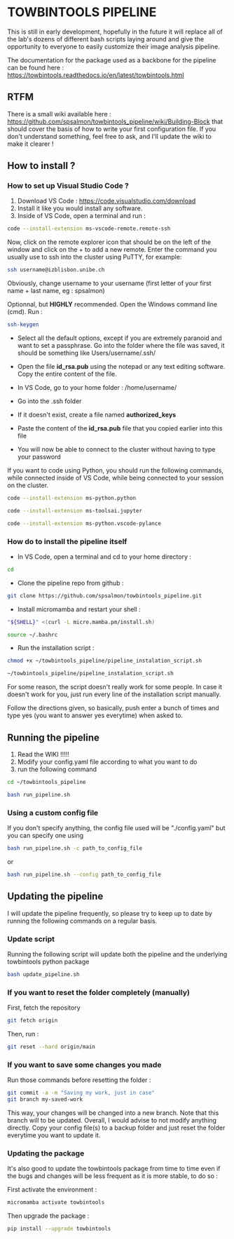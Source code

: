 # TOWBINTOOLS PIPELINE

This is still in early development, hopefully in the future it will replace all of the lab's dozens of different bash scripts laying around and give the opportunity to everyone to easily customize their image analysis pipeline.

The documentation for the package used as a backbone for the pipeline can be found here : <https://towbintools.readthedocs.io/en/latest/towbintools.html>

## RTFM

There is a small wiki available here : <https://github.com/spsalmon/towbintools_pipeline/wiki/Building-Block> that should cover the basis of how to write your first configuration file. 
If you don't understand something, feel free to ask, and I'll update the wiki to make it clearer !

## How to install ?

### How to set up Visual Studio Code ?

1. Download VS Code : <https://code.visualstudio.com/download>
2. Install it like you would install any software.
3. Inside of VS Code, open a terminal and run :

```bash
code --install-extension ms-vscode-remote.remote-ssh
```

Now, click on the remote explorer icon that should be on the left of the window and click on the + to add a new remote.
Enter the command you usually use to ssh into the cluster using PuTTY, for example:

```bash
ssh username@izblisbon.unibe.ch
```

Obviously, change username to your username (first letter of your first name + last name, eg : spsalmon)

Optionnal, but **HIGHLY** recommended. Open the Windows command line (cmd). Run :

```bash
ssh-keygen
```

- Select all the default options, except if you are extremely paranoid and want to set a passphrase.
  Go into the folder where the file was saved, it should be something like Users/username/.ssh/

- Open the file **id_rsa.pub** using the notepad or any text editing software.
  Copy the entire content of the file.

- In VS Code, go to your home folder : /home/username/

- Go into the .ssh folder

- If it doesn't exist, create a file named **authorized_keys**

- Paste the content of the **id_rsa.pub** file that you copied earlier into this file

- You will now be able to connect to the cluster without having to type your password

If you want to code using Python, you should run the following commands, while connected inside of VS Code, while being connected to your session on the cluster.

```bash
code --install-extension ms-python.python
```

```bash
code --install-extension ms-toolsai.jupyter
```

```bash
code --install-extension ms-python.vscode-pylance
```

### How do to install the pipeline itself

- In VS Code, open a terminal and cd to your home directory :

```bash
cd
```

- Clone the pipeline repo from github :

```bash
git clone https://github.com/spsalmon/towbintools_pipeline.git
```

- Install micromamba and restart your shell :

```bash
"${SHELL}" <(curl -L micro.mamba.pm/install.sh)
```

```bash
source ~/.bashrc
```

- Run the installation script :

```bash
chmod +x ~/towbintools_pipeline/pipeline_instalation_script.sh
```

```bash
~/towbintools_pipeline/pipeline_instalation_script.sh
```

For some reason, the script doesn't really work for some people. In case it doesn't work for you, just run every line of the installation script manually.

Follow the directions given, so basically, push enter a bunch of times and type yes (you want to answer yes everytime) when asked to.

## Running the pipeline

1. Read the WIKI !!!!!
2. Modify your config.yaml file according to what you want to do
3. run the following command

```bash
cd ~/towbintools_pipeline
```

```bash
bash run_pipeline.sh
```

### Using a custom config file

If you don't specify anything, the config file used will be "./config.yaml" but you can specify one using

```bash
bash run_pipeline.sh -c path_to_config_file
```

or

```bash
bash run_pipeline.sh --config path_to_config_file
```

## Updating the pipeline

I will update the pipeline frequently, so please try to keep up to date by running the following commands on a regular basis.

### Update script

Running the following script will update both the pipeline and the underlying towbintools python package

```bash
bash update_pipeline.sh
```

### If you want to reset the folder completely (manually)

First, fetch the repository

```bash
git fetch origin
```

Then, run :

```bash
git reset --hard origin/main
```

### If you want to save some changes you made

Run those commands before resetting the folder :

```bash
git commit -a -m "Saving my work, just in case"
git branch my-saved-work
```

This way, your changes will be changed into a new branch. Note that this branch will to be updated. Overall, I would advise to not modify anything directly. Copy your config file(s) to a backup folder and just reset the folder everytime you want to update it.

### Updating the package

It's also good to update the towbintools package from time to time even if the bugs and changes will be less frequent as it is more stable, to do so :

First activate the environment :

```bash
micromamba activate towbintools
```

Then upgrade the package :

```bash
pip install --upgrade towbintools
```

